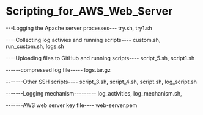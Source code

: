# Scripting_for_AWS_Web_Server

---Logging the Apache server processes---
try.sh,
try1.sh

----Collecting log activies and running scripts----
custom.sh,
run_custom.sh,
logs.sh

----Uploading files to GitHub and running scripts----
script_5.sh,
script1.sh

------compressed log file-----
logs.tar.gz

-------Other SSH scripts----
script_3.sh,
script_4.sh,
script.sh,
log_script.sh


-------Logging mechanism---------
log_activities, 
log_mechanism.sh,

-------AWS web server key file----
web-server.pem
